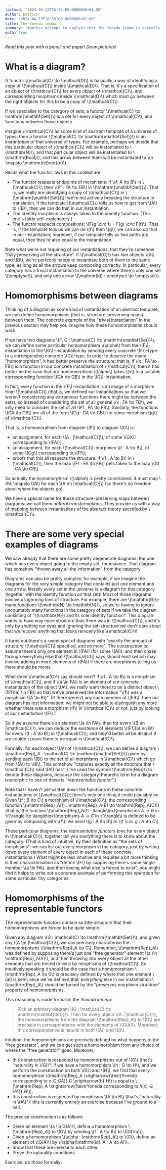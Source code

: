 ```yaml
---
lastmod: "2024-04-13T16:58:00.0000000+01:00"
author: patrick
date: "2024-04-13T16:58:00.0000000+01:00"
title: The Yoneda lemma
summary: "Another attempt to explain that the Yoneda lemma is actually intuitive."
math: true
---
```


*Read this post with a pencil and paper! Draw pictures!*

# What is a diagram?

A functor \\(\mathcal{C} \to \mathcal{D}\\) is basically a way of identifying a copy of \\(\mathcal{C}\\) inside \\(\mathcal{D}\\).
That is, it's a specification of an object of \\(\mathcal{D}\\) for every object of \\(\mathcal{C}\\), and corresponding morphisms inside \\(\mathcal{D}\\) which must go between the right objects for this to be a copy of \\(\mathcal{C}\\).

If we specialise to the category of sets, a functor \\(\mathcal{C} \to \mathrm{\mathbf{Set}}\\) is a set for every object of \\(\mathcal{C}\\), and functions between those objects.

Imagine \\(\mathcal{C}\\) as some kind of abstract template of a universe of types; then a functor \\(\mathcal{C} \to \mathrm{\mathbf{Set}}\\) is an *instantation* of that universe of types.
For example, perhaps we decide that this particular object of \\(\mathcal{C}\\) will be instantiated to \\(\mathbb{N}\\), and that particular object will be instantiated to \\(\mathrm{Bool}\\), and this arrow between them will be instantiated to \\(n \mapsto \mathrm{isEven}(n)\\).

Recall what the functor laws in this context are:

* The functor respects endpoints of morphisms: if \\(f: A \to B\\) in \\(\mathcal{C}\\), then \\(Ff : FA \to FB\\) in \\(\mathrm{\mathbf{Set}}\\). That is, we really are identifying a copy of \\(\mathcal{C}\\) in \\(\mathrm{\mathbf{Set}}\\): we're not actively breaking the structure in translation. If the template \\(\mathcal{C}\\) tells us how to get from \\(A\\) to \\(B\\), then we can do that in our instantiation.
* The identity morphism is always taken to the identity function. (This one's fairly self-explanatory.)
* The functor respects compositions: \\(F(g \circ f) = F(g) \circ F(f)\\). That is, if the template tells us we can do \\(f\\) then \\(g\\), we can also do that in our instantiation; moreover, if our template tells us two paths are equal, then they're also equal in the instantiation.

Note what we're *not* requiring of our instantiations: that they're somehow "fully preserving all the structure".
If \\(\mathcal{C}\\) has two objects \\(A\\) and \\(B\\), we're perfectly happy to instantiate both of them to the same type, as long as all the arrows keep composing correctly.
In particular, every category has a trivial instantiation to the universe where there's only one set \\(\emptyset\\), and only one arrow \\(\mathrm{id} : \emptyset \to \emptyset\\).

# Homomorphisms between diagrams

Thinking of a diagram as some kind of instantiation of an abstract template, we can define homomorphisms (that is, structure-preserving maps) between them.
The concrete example of the "trivial instantiation" in the previous section may help you imagine how these homomorphisms should work.

If we have two diagrams \\(F, G : \mathcal{C} \to \mathrm{\mathbf{Set}}\\), we can define some particular homomorphism \\(\alpha\\) from the \\(F\\)-instantiation to the \\(G\\)-instantiation by sending every concrete \\(F\\)-type to a corresponding concrete \\(G\\)-type.
In order to deserve the name "homomorphism", it had better preserve the structure: that is, if \\(x : FA \to FB\\) is a function in our concrete instantiation of \\(\mathcal{C}\\), then it had better be the case that our homomorphism \\(\alpha\\) takes \\(x\\) to a suitable corresponding function \\(GA \to GB\\) in the \\(G\\)-instantiation.

In fact, every function in the \\(F\\)-instantiation is an image of a morphism from \\(\mathcal{C}\\) (that is, we defined our instantiations so that we weren't considering any extraneous functions there might be between the sets), so instead of considering the set of all general \\(x : FA \to FB\\), we only need to consider the set of all \\(Ff : FA \to FB\\).
Similarly, the functions \\(GA \to GB\\) are all of the form \\(Gg : GA \to GB\\) for some morphism \\(g\\) of \\(\mathcal{C}\\).

That is, a homomorphism from diagram \\(F\\) to diagram \\(G\\) is:

* an assignment, for each \\(A : |\mathcal{C}|\\), of some \\(GX\\) corresponding to \\(FA\\);
* an assignment, for each \\(\mathcal{C}\\)-morphism \\(f : A \to B\\), of some \\(Gg\\) corresponding to \\(Ff\\);
* proofs that this all respects the structure: if \\(f : A \to B\\) in \\(\mathcal{C}\\), then the map \\(Ff : FA \to FB\\) gets taken to the map \\(Gf : GA \to GB\\).

So actually the homomorphism \\(\alpha\\) is pretty constrained: it must map \\(FA \mapsto GA\\) for each \\(A \in |\mathcal{C}|\\) (so there's no freedom about where the objects go).

We have a special name for these structure-preserving maps between diagrams: we call them *natural transformations*.
They provide us with a way of mapping between instantiations of the abstract theory specified by \\(\mathcal{C}\\).

# There are some very special examples of diagrams

We saw already that there are some pretty degenerate diagrams: the one which has every object going to the empty set, for instance.
That diagram has somehow "thrown away all the information" from the category.

Diagrams can also be pretty complex: for example, if we imagine the diagrams for the very simple category that contains just one element and one arrow, literally every set in the universe is a diagram for this category (together with the identity function on that set)!
Most of those diagrams involve us ignoring tons of structure.
For example, there are \\(\mathbb{R}\\)-many functions \\(\mathbb{N} \to \mathbb{N}\\), so we're having to ignore uncountably many functions in the category of sets if we take the diagram consisting of "\\(\mathbb{N}\\) and its sole identity function".
This diagram wants to have way more structure than there was in \\(\mathcal{C}\\), and it's only by shutting our eyes and ignoring the set-structure we don't care about that we recover anything that looks remotely like \\(\mathcal{C}\\)!

It turns out there's a sweet spot of diagrams with "exactly the amount of structure \\(\mathcal{C}\\) specified, and no more".
The construction is: assume there's only one element in \\(FA\\) (for some \\(A\\)), and then chase through everything else that \\(\mathcal{C}\\) says should exist (which may involve adding in more elements of \((FA\)) if there are morphisms telling us there should be more).

What does \\(\mathcal{C}\\) say should exist?
If \\(f : A \to B\\) is a morphism of \\(\mathcal{C}\\), and if \\(a \in FA\\) is an element of our concrete instantiation of the object \\(A\\), we really want there to be a distinct object \\((Ff)(a) \in FB\\) so that we've preserved the information "\\(f\\) was a morphism \\(A \to B\\)".
(If there weren't any such member of \\(FB\\), then our diagram has lost information: we might not be able to distinguish any more whether there was a morphism \\(f\\) in \\(\mathcal{C}\\) or not, just by looking at our instantiation \\(F\\).)

So if we assume there's an element \\(a \in FA\\), then for every \\(B \in |\mathcal{C}|\\), we can deduce the existence of elements \\((Ff)(a) \in B\\) for every \\(f : A \to B\\) in \\(\mathcal{C}\\); and they'd better all be distinct if we couldn't prove them to be equal in \\(\mathcal{C}\\).

Formally: for each object \\(A\\) of \\(\mathcal{C}\\), we can define a diagram \\(\mathrm{Rep}_A : \mathcal{C} \to \mathrm{\mathbf{Set}}\\) given by sending each \\(B\\) to the set of all morphisms in \\(\mathcal{C}\\) which go from \\(A\\) to \\(B\\).
This somehow "captures exactly all the structure that \\(\mathcal{C}\\) said \\(A\\) has".
(I've used the symbol \\(\mathrm{Rep}\\) to denote these diagrams, because the category-theoretic term for a diagram isomorphic to one of these is "*representable functor*".)

Note that I haven't yet written down the functions in these concrete instantiations of \\(\mathcal{C}\\); there's only one thing it could plausibly be.
Given \\(f : B \to C\\) a morphism of \\(\mathcal{C}\\), the corresponding function \\(\mathrm{Rep}_A(f) : \mathrm{Rep}_A(B) \to \mathrm{Rep}_A(C)\\) (that is, the function \\(\mathrm{Rep}_A(f) : \langle\text{morphisms $A \to B$ in $\mathcal{C}$}\rangle \to \langle\text{morphisms $A \to C$ in $\mathcal{C}$}\rangle\\) is defined to be given by composing with \\(f\\): we send \\(g : A \to B\\) to \\(f \circ g : A \to C\\).

These particular diagrams, the *representable functors* (one for every object in \\(\mathcal{C}\\)), together tell you everything there is to know about the category.
(That is kind of intuitive, by their definition as "the sets of morphisms": we can list out every morphism in the category, just by writing down every element of every object in each of these concrete instantiations.)
What might be less intuitive and requires a bit more thinking is their characterisation as "define \\(F\\) by supposing there's some single member \\(a \in FA\\), and then seeing what else is forced to exist"; you might find it helps to write out a concrete example of performing this operation for some particular tiny categories.

# Homomorphisms of the representable functors

The representable functors contain so little structure that their homomorphisms are forced to be quite simple.

Given any diagram \\(G : \mathcal{C} \to \mathrm{\mathbf{Set}}\\), and given any \\(A \in |\mathcal{C}|\\), we can precisely characterise the homomorphisms \\(\mathrm{Rep}_A \to G\\).
Remember, \\(\mathrm{Rep}_A\\) was defined by supposing there's just one "free generator" element \\(a \in \mathrm{Rep}_A(A)\\), and then throwing into every object all the other elements that are forced to exist by morphisms of \\(\mathcal{C}\\).
So intuitively speaking it should be the case that a homomorphism \\(\mathrm{Rep}_A \to G\\) is precisely defined by where that one element \\(a\\) is sent; once we've defined that, *everything* else in our instantiation \\(\mathrm{Rep}_A\\) should be forced by the "preserves morphism structure" property of homomorphisms.

This reasoning is made formal in the *Yoneda lemma*:

> Pick an arbitrary diagram \\(G : \mathcal{C} \to \mathrm{\mathbf{Set}}\\). Then for every object \\(A : |\mathcal{C}|\\), the homomorphisms from the diagram \\(\mathrm{Rep}_A\\) to \\(G\\) are precisely in correspondence with the elements of \\(G(A)\\). Moreover, this correspondence is natural in both \\(A\\) and \\(G\\).

Intuition: the homomorphisms are precisely defined by what happens to the "free generator", and we can get such a homomorphism from any choice of where the "free generator" goes.
Moreover,
* this construction is respected by homomorphisms out of \\(G\\) (that's "naturality in \\(G\\)": if we have a homomorphism \\(h : G \to H\\), and we perform the construction on both \\(G\\) and \\(H\\), we find that every homomorphism \\(\mathrm{Rep}_A \xrightarrow{\text{Yoneda corresponding to $x \in GA$}} G \xrightarrow{h} H\\) is equal to \\(\mathrm{Rep}_A \xrightarrow{\text{Yoneda corresponding to $h(x) \in HA$}} H\\));
* this construction is respected by morphisms \\(A \to B\\) (that's "naturality in \\(A\\)"): this is currently entirely an exercise because I've ground to a halt.

The precise construction is as follows:

* Given an element \\(a \in G(A)\\), define a homomorphism \\(\mathrm{Rep}_A\\) to \\(G\\) by sending \\(f : A \to B\\) to \\((Gf)(a)\\).
* Given a homomorphism \\(\alpha : \mathrm{Rep}_A\\) to \\(G\\), define an element of \\(G(A)\\) by \\(\alpha(\mathrm{id}_A : A \to A)\\).
* Show that these are inverse to each other.
* Prove the naturality conditions.

Exercise: do those formally!
